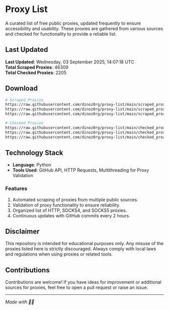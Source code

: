 
# Proxy List

A curated list of free public proxies, updated frequently to ensure accessibility and usability. These proxies are gathered from various sources and checked for functionality to provide a reliable list.

## Last Updated
**Last Updated**: Wednesday, 03 September 2025, 14:07:18 UTC<br>
**Total Scraped Proxies**: 46309<br>
**Total Checked Proxies**: 2205

## Download
```bash
# Scraped Proxies
https://raw.githubusercontent.com/dinoz0rg/proxy-list/main/scraped_proxies/http.txt
https://raw.githubusercontent.com/dinoz0rg/proxy-list/main/scraped_proxies/socks4.txt
https://raw.githubusercontent.com/dinoz0rg/proxy-list/main/scraped_proxies/socks5.txt

# Checked Proxies
https://raw.githubusercontent.com/dinoz0rg/proxy-list/main/checked_proxies/http.txt
https://raw.githubusercontent.com/dinoz0rg/proxy-list/main/checked_proxies/socks4.txt
https://raw.githubusercontent.com/dinoz0rg/proxy-list/main/checked_proxies/socks5.txt
```

## Technology Stack

- **Language**: Python  
- **Tools Used**: GitHub API, HTTP Requests, Multithreading for Proxy Validation  

### Features

1. Automated scraping of proxies from multiple public sources.
2. Validation of proxy functionality to ensure reliability.
3. Organized list of HTTP, SOCKS4, and SOCKS5 proxies.
4. Continuous updates with GitHub commits every 2 hours.

## Disclaimer

This repository is intended for educational purposes only. Any misuse of the proxies listed here is strictly discouraged. Always comply with local laws and regulations when using proxies or related tools.


## Contributions

Contributions are welcome! If you have ideas for improvement or additional sources for proxies, feel free to open a pull request or raise an issue.

---

_Made with 🐍💚_
